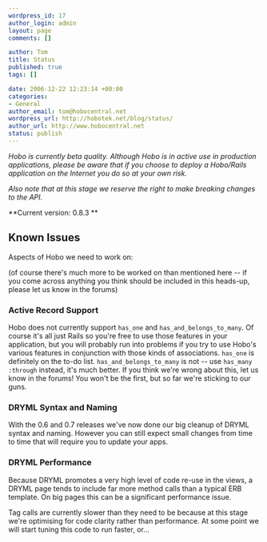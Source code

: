 ```yaml
--- 
wordpress_id: 17
author_login: admin
layout: page
comments: []

author: Tom
title: Status
published: true
tags: []

date: 2006-12-22 12:23:14 +00:00
categories: 
- General
author_email: tom@hobocentral.net
wordpress_url: http://hobotek.net/blog/status/
author_url: http://www.hobocentral.net
status: publish
---
```

*Hobo is currently beta quality. Although Hobo is in active use in production applications, please be aware that if you choose to deploy a Hobo/Rails application on the Internet you do so at your own risk.*

*Also note that at this stage we reserve the right to make breaking changes to the API.*

**Current version: 0.8.3 **

## Known Issues

Aspects of Hobo we need to work on:

(of course there's much more to be worked on than mentioned here -- if you come across anything you think should be included in this heads-up, please let us know in the forums)

### Active Record Support

Hobo does not currently support `has_one` and `has_and_belongs_to_many`. Of course it's all just Rails so you're free to use those features in your application, but you will probably run into problems if you try to use Hobo's various features in conjunction with those kinds of associations. `has_one` is definitely on the to-do list. `has_and_belongs_to_many` is not -- use `has_many :through` instead, it's much better. If you think we're wrong about this, let us know in the forums! You won't be the first, but so far we're sticking to our guns.

### DRYML Syntax and Naming

With the 0.6 and 0.7 releases we've now done our big cleanup of DRYML syntax and naming. However you can still expect small changes from time to time that will require you to update your apps.

### DRYML Performance

Because DRYML promotes a very high level of code re-use in the views, a DRYML page tends to include far more method calls than a typical ERB template. On big pages this can be a significant performance issue.

Tag calls are currently slower than they need to be because at this stage we're optimising for code clarity rather than performance. At some point we will start tuning this code to run faster, or...
